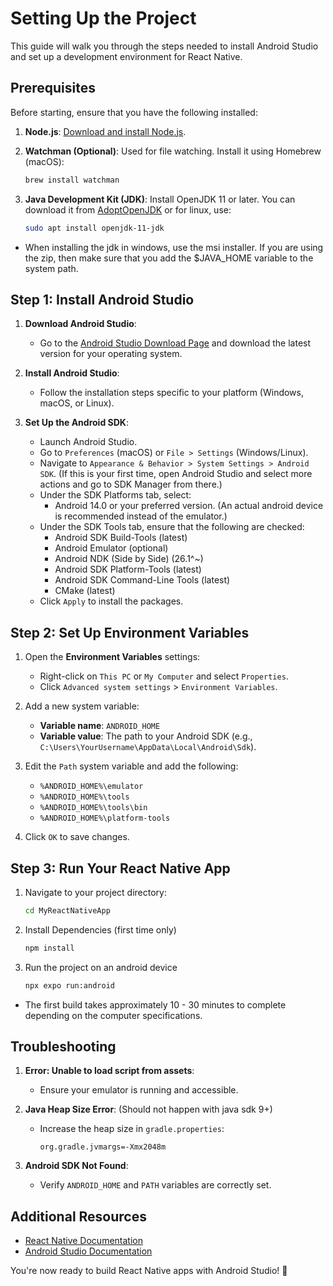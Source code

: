 # Setting Up the Project

This guide will walk you through the steps needed to install Android Studio and set up a development environment for React Native.

## Prerequisites

Before starting, ensure that you have the following installed:

1. **Node.js**: [Download and install Node.js](https://nodejs.org/).
2. **Watchman (Optional)**: Used for file watching. Install it using Homebrew (macOS):
   ```bash
   brew install watchman
   ```

3. **Java Development Kit (JDK)**: Install OpenJDK 11 or later. You can download it from [AdoptOpenJDK](https://adoptopenjdk.net/) or for linux, use:
   ```bash
   sudo apt install openjdk-11-jdk
   ```
   
* When installing the jdk in windows, use the msi installer. If you are using the zip, then make sure that you add the $JAVA_HOME variable to the system path.

## Step 1: Install Android Studio

1. **Download Android Studio**:
    - Go to the [Android Studio Download Page](https://developer.android.com/studio) and download the latest version for your operating system.

2. **Install Android Studio**:
    - Follow the installation steps specific to your platform (Windows, macOS, or Linux).

3. **Set Up the Android SDK**:
    - Launch Android Studio.
    - Go to `Preferences` (macOS) or `File > Settings` (Windows/Linux).
    - Navigate to `Appearance & Behavior > System Settings > Android SDK`. (If this is your first time, open Android Studio and select more actions and go to SDK Manager from there.)
    - Under the SDK Platforms tab, select:
        - Android 14.0 or your preferred version. (An actual android device is recommended instead of the emulator.)
    - Under the SDK Tools tab, ensure that the following are checked:
        - Android SDK Build-Tools (latest)
        - Android Emulator (optional)
        - Android NDK (Side by Side) (26.1^~)
        - Android SDK Platform-Tools (latest)
        - Android SDK Command-Line Tools (latest)
        - CMake (latest)
    - Click `Apply` to install the packages.

## Step 2: Set Up Environment Variables

1. Open the **Environment Variables** settings:
   - Right-click on `This PC` or `My Computer` and select `Properties`.
   - Click `Advanced system settings` > `Environment Variables`.

2. Add a new system variable:
   - **Variable name**: `ANDROID_HOME`
   - **Variable value**: The path to your Android SDK (e.g., `C:\Users\YourUsername\AppData\Local\Android\Sdk`).

3. Edit the `Path` system variable and add the following:
   - `%ANDROID_HOME%\emulator`
   - `%ANDROID_HOME%\tools`
   - `%ANDROID_HOME%\tools\bin`
   - `%ANDROID_HOME%\platform-tools`

4. Click `OK` to save changes.

## Step 3: Run Your React Native App

1. Navigate to your project directory:
   ```bash
   cd MyReactNativeApp
   ```

2. Install Dependencies (first time only)
   ```bash
   npm install
   ```

3. Run the project on an android device
   ```bash
   npx expo run:android
   ```
   
* The first build takes approximately 10 - 30 minutes to complete depending on the computer specifications.

## Troubleshooting

1. **Error: Unable to load script from assets**:
    - Ensure your emulator is running and accessible.

2. **Java Heap Size Error**: (Should not happen with java sdk 9+)
    - Increase the heap size in `gradle.properties`:
      ```
      org.gradle.jvmargs=-Xmx2048m
      ```

3. **Android SDK Not Found**:
    - Verify `ANDROID_HOME` and `PATH` variables are correctly set.

## Additional Resources

- [React Native Documentation](https://reactnative.dev/docs/getting-started)
- [Android Studio Documentation](https://developer.android.com/studio/intro)

You're now ready to build React Native apps with Android Studio! 🎉
